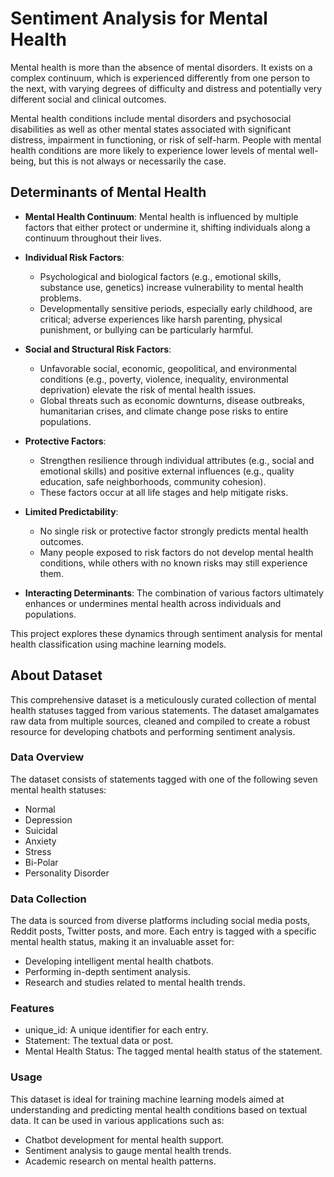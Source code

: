# Sentiment Analysis for Mental Health
Mental health is more than the absence of mental disorders. It exists on a complex continuum, which is experienced differently from one person to the next, with varying degrees of difficulty and distress and potentially very different social and clinical outcomes. 

Mental health conditions include mental disorders and psychosocial disabilities as well as other mental states associated with significant distress, impairment in functioning, or risk of self-harm. People with mental health conditions are more likely to experience lower levels of mental well-being, but this is not always or necessarily the case.

## Determinants of Mental Health 
- **Mental Health Continuum**: Mental health is influenced by multiple factors that either protect or undermine it, shifting individuals along a continuum throughout their lives.
  
- **Individual Risk Factors**:
  - Psychological and biological factors (e.g., emotional skills, substance use, genetics) increase vulnerability to mental health problems.
  - Developmentally sensitive periods, especially early childhood, are critical; adverse experiences like harsh parenting, physical punishment, or bullying can be particularly harmful.

- **Social and Structural Risk Factors**:
  - Unfavorable social, economic, geopolitical, and environmental conditions (e.g., poverty, violence, inequality, environmental deprivation) elevate the risk of mental health issues.
  - Global threats such as economic downturns, disease outbreaks, humanitarian crises, and climate change pose risks to entire populations.

- **Protective Factors**:
  - Strengthen resilience through individual attributes (e.g., social and emotional skills) and positive external influences (e.g., quality education, safe neighborhoods, community cohesion).
  - These factors occur at all life stages and help mitigate risks.

- **Limited Predictability**:
  - No single risk or protective factor strongly predicts mental health outcomes.
  - Many people exposed to risk factors do not develop mental health conditions, while others with no known risks may still experience them.

- **Interacting Determinants**: The combination of various factors ultimately enhances or undermines mental health across individuals and populations. 

This project explores these dynamics through sentiment analysis for mental health classification using machine learning models.

## About Dataset
This comprehensive dataset is a meticulously curated collection of mental health statuses tagged from various statements. The dataset amalgamates raw data from multiple sources, cleaned and compiled to create a robust resource for developing chatbots and performing sentiment analysis.

### Data Overview
The dataset consists of statements tagged with one of the following seven mental health statuses:
- Normal
- Depression
- Suicidal
- Anxiety
- Stress
- Bi-Polar
- Personality Disorder

### Data Collection
The data is sourced from diverse platforms including social media posts, Reddit posts, Twitter posts, and more. Each entry is tagged with a specific mental health status, making it an invaluable asset for:
- Developing intelligent mental health chatbots.
- Performing in-depth sentiment analysis.
- Research and studies related to mental health trends.

### Features
- unique_id: A unique identifier for each entry.
- Statement: The textual data or post.
- Mental Health Status: The tagged mental health status of the statement.

### Usage
This dataset is ideal for training machine learning models aimed at understanding and predicting mental health conditions based on textual data. It can be used in various applications such as:
- Chatbot development for mental health support.
- Sentiment analysis to gauge mental health trends.
- Academic research on mental health patterns.

